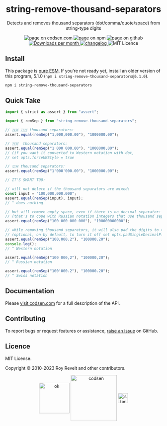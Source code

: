 <h1 align="center">string-remove-thousand-separators</h1>

<p align="center">Detects and removes thousand separators (dot/comma/quote/space) from string-type digits</p>

<p align="center">
  <a href="https://codsen.com/os/string-remove-thousand-separators" rel="nofollow noreferrer noopener">
    <img src="https://img.shields.io/badge/-codsen-blue?style=flat-square" alt="page on codsen.com">
  </a>
  <a href="https://www.npmjs.com/package/string-remove-thousand-separators" rel="nofollow noreferrer noopener">
    <img src="https://img.shields.io/badge/-npm-blue?style=flat-square" alt="page on npm">
  </a>
  <a href="https://github.com/codsen/codsen/tree/main/packages/string-remove-thousand-separators" rel="nofollow noreferrer noopener">
    <img src="https://img.shields.io/badge/-github-blue?style=flat-square" alt="page on github">
  </a>
  <a href="https://npmcharts.com/compare/string-remove-thousand-separators?interval=30" rel="nofollow noreferrer noopener" target="_blank">
    <img src="https://img.shields.io/npm/dm/string-remove-thousand-separators.svg?style=flat-square" alt="Downloads per month">
  </a>
  <a href="https://codsen.com/os/string-remove-thousand-separators/changelog" rel="nofollow noreferrer noopener">
    <img src="https://img.shields.io/badge/changelog-here-brightgreen?style=flat-square" alt="changelog">
  </a>
  <img src="https://img.shields.io/badge/licence-MIT-brightgreen.svg?style=flat-square" alt="MIT Licence">
</p>

## Install

This package is [pure ESM](https://gist.github.com/sindresorhus/a39789f98801d908bbc7ff3ecc99d99c). If you're not ready yet, install an older version of this program, 5.1.0 (`npm i string-remove-thousand-separators@5.1.0`).

```bash
npm i string-remove-thousand-separators
```

## Quick Take

```js
import { strict as assert } from "assert";

import { remSep } from "string-remove-thousand-separators";

// 🇬🇧 🇺🇸 thousand separators:
assert.equal(remSep("1,000,000.00"), "1000000.00");

// 🇷🇺  thousand separators:
assert.equal(remSep("1 000 000,00"), "1000000,00");
// (if you want it converted to Western notation with dot,
// set opts.forceUKStyle = true

// 🇨🇭 thousand separators:
assert.equal(remSep("1'000'000.00"), "1000000.00");

// IT'S SMART TOO:

// will not delete if the thousand separators are mixed:
const input = "100,000,000.000";
assert.equal(remSep(input), input);
// ^ does nothing

// but will remove empty space, even if there is no decimal separator:
// (that's to cope with Russian notation integers that use thousand separators)
assert.equal(remSep("100 000 000 000"), "100000000000");

// while removing thousand separators, it will also pad the digits to two decimal places
// (optional, on by default, to turn it off set opts.padSingleDecimalPlaceNumbers to `false`):
assert.equal(remSep("100,000.2"), "100000.20");
console.log();
// ^ Western notation

assert.equal(remSep("100 000,2"), "100000,20");
// ^ Russian notation

assert.equal(remSep("100'000.2"), "100000.20");
// ^ Swiss notation
```

## Documentation

Please [visit codsen.com](https://codsen.com/os/string-remove-thousand-separators/) for a full description of the API.

## Contributing

To report bugs or request features or assistance, [raise an issue](https://github.com/codsen/codsen/issues/new/choose) on GitHub.

## Licence

MIT License.

Copyright © 2010-2023 Roy Revelt and other contributors.

<p align="center"><img src="https://codsen.com/images/png-codsen-ok.png" width="98" alt="ok" align="center"> <img src="https://codsen.com/images/png-codsen-1.png" width="148" alt="codsen" align="center"> <img src="https://codsen.com/images/png-codsen-star-small.png" width="32" alt="star" align="center"></p>
